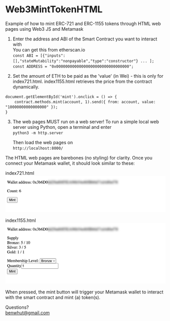 # Web3MintTokenHTML
Example of how to mint ERC-721 and ERC-1155 tokens through HTML web pages using Web3 JS and Metamask

1. Enter the address and ABI of the Smart Contract you want to interact with  
You can get this from etherscan.io  
`const ABI = [{"inputs":[],"stateMutability":"nonpayable","type":"constructor"} ... ];`  
`const ADDRESS = "0x00000000000000000000000000000000";`  

2. Set the amount of ETH to be paid as the 'value' (in Wei) - this is only for index721.html. index1155.html retrieves the price from the contract dynamically.  
```
document.getElementById('mint').onclick = () => {
    contract.methods.mint(account, 1).send({ from: account, value: "10000000000000000" });
}
 ```

3. The web pages MUST run on a web server! To run a simple local web server using Python, open a terminal and enter  
`python3 -m http.server`  

    Then load the web pages on  
    `http://localhost:8000/`  

The HTML web pages are barebones (no styling) for clarity. Once you connect your Metamask wallet, it should look similar to these:  

index721.html  
![](screenshots/721.jpg?raw=true)

index1155.html  
![](screenshots/1155.jpg?raw=true)

When pressed, the mint button will trigger your Metamask wallet to interact with the smart contract and mint (a) token(s).

Questions?  
benwhut@gmail.com
